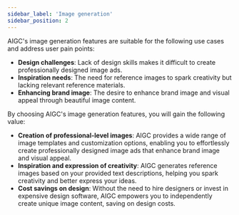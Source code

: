 ```yaml
---
sidebar_label: 'Image generation'
sidebar_position: 2
---
```


AIGC's image generation features are suitable for the following use cases and address user pain points:

- **Design challenges**: Lack of design skills makes it difficult to create professionally designed image ads.
- **Inspiration needs**: The need for reference images to spark creativity but lacking relevant reference materials.
- **Enhancing brand image**: The desire to enhance brand image and visual appeal through beautiful image content.

By choosing AIGC's image generation features, you will gain the following value:

- **Creation of professional-level images**: AIGC provides a wide range of image templates and customization options, enabling you to effortlessly create professionally designed image ads that enhance brand image and visual appeal.
- **Inspiration and expression of creativity**: AIGC generates reference images based on your provided text descriptions, helping you spark creativity and better express your ideas.
- **Cost savings on design**: Without the need to hire designers or invest in expensive design software, AIGC empowers you to independently create unique image content, saving on design costs.
